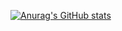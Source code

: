 [![Anurag's GitHub stats](https://github-readme-stats.vercel.app/api?username=youngsjungg&theme=great-gatsby&show_icons=true)](https://github.com/anuraghazra/github-readme-stats)
